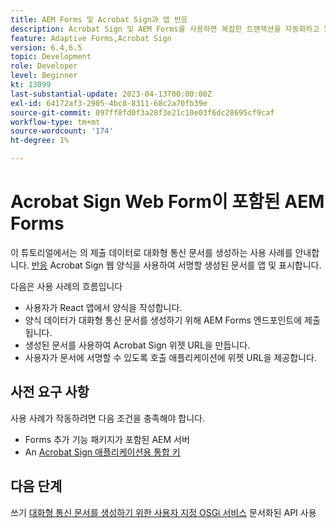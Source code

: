 ```yaml
---
title: AEM Forms 및 Acrobat Sign과 앱 반응
description: Acrobat Sign 및 AEM Forms을 사용하면 복잡한 트랜잭션을 자동화하고 원활한 디지털 경험의 일부로서 합법적인 전자 서명을 포함할 수 있습니다.
feature: Adaptive Forms,Acrobat Sign
version: 6.4,6.5
topic: Development
role: Developer
level: Beginner
kt: 13099
last-substantial-update: 2023-04-13T00:00:00Z
exl-id: 64172af3-2905-4bc8-8311-68c2a70fb39e
source-git-commit: 097ff8fd0f3a28f3e21c10e03f6dc28695cf9caf
workflow-type: tm+mt
source-wordcount: '174'
ht-degree: 1%

---
```


# Acrobat Sign Web Form이 포함된 AEM Forms


이 튜토리얼에서는 의 제출 데이터로 대화형 통신 문서를 생성하는 사용 사례를 안내합니다. [반응](https://react.dev/) Acrobat Sign 웹 양식을 사용하여 서명할 생성된 문서를 앱 및 표시합니다.

다음은 사용 사례의 흐름입니다

* 사용자가 React 앱에서 양식을 작성합니다.
* 양식 데이터가 대화형 통신 문서를 생성하기 위해 AEM Forms 엔드포인트에 제출됩니다.
* 생성된 문서를 사용하여 Acrobat Sign 위젯 URL을 만듭니다.
* 사용자가 문서에 서명할 수 있도록 호출 애플리케이션에 위젯 URL을 제공합니다.

## 사전 요구 사항

사용 사례가 작동하려면 다음 조건을 충족해야 합니다.

* Forms 추가 기능 패키지가 포함된 AEM 서버
* An [Acrobat Sign 애플리케이션용 통합 키](https://helpx.adobe.com/sign/kb/how-to-create-an-integration-key.html)

## 다음 단계

쓰기 [대화형 통신 문서를 생성하기 위한 사용자 지정 OSGi 서비스](./create-ic-document.md) 문서화된 API 사용
